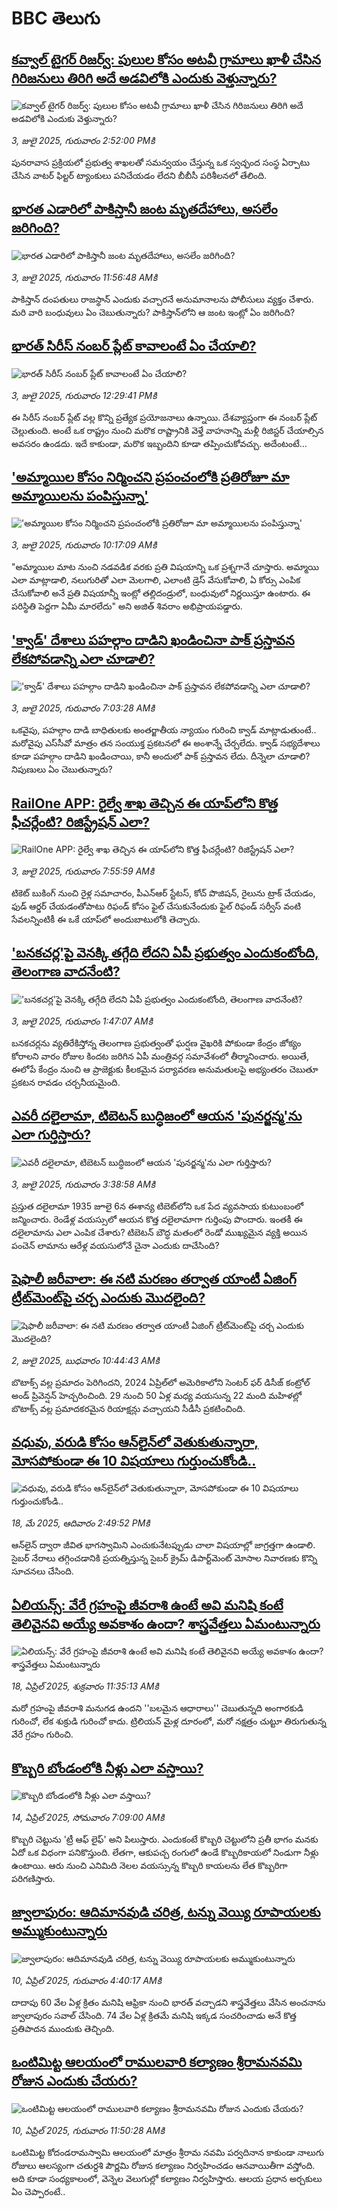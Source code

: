 # BBC తెలుగు## [కవ్వాల్ టైగర్ రిజర్వ్: పులుల కోసం  అటవీ గ్రామాలు ఖాళీ చేసిన గిరిజనులు తిరిగి అదే అడవిలోకి ఎందుకు వెళ్తున్నారు?](https://www.bbc.com/telugu/articles/cx2npz3z7zqo?at_campaign=githubrss)![కవ్వాల్ టైగర్ రిజర్వ్: పులుల కోసం  అటవీ గ్రామాలు ఖాళీ చేసిన గిరిజనులు తిరిగి అదే అడవిలోకి ఎందుకు వెళ్తున్నారు?](https://ichef.bbci.co.uk/ace/standard/240/cpsprodpb/71f1/live/206b78b0-581f-11f0-960d-e9f1088a89fe.jpg)_3, జులై 2025, గురువారం 2:52:00 PMకి_పునరావాస ప్రక్రియలో ప్రభుత్వ శాఖలతో సమన్వయం చేస్తున్న ఒక స్వచ్ఛంద సంస్థ ఏర్పాటు చేసిన వాటర్ ఫిల్టర్ ట్యాంకులు పనిచేయడం లేదని బీబీసీ పరిశీలనలో తేలింది.## [భారత ఎడారిలో పాకిస్తానీ జంట మృతదేహాలు, అసలేం జరిగింది?](https://www.bbc.com/telugu/articles/c2k1z7937v4o?at_campaign=githubrss)![భారత ఎడారిలో పాకిస్తానీ జంట మృతదేహాలు, అసలేం జరిగింది?](https://ichef.bbci.co.uk/ace/ws/240/cpsprodpb/5128/live/e4889810-57f0-11f0-aae6-fbbb0fc1ccc7.jpg)_3, జులై 2025, గురువారం 11:56:48 AMకి_పాకిస్తాన్ దంపతులు రాజస్థాన్ ఎందుకు వచ్చారనే అనుమానాలను పోలీసులు వ్యక్తం చేశారు. మరి వారి బంధువులు ఏం చెబుతున్నారు? పాకిస్తాన్‌లోని ఆ జంట ఇంట్లో ఏం జరిగింది?## [భారత్ సిరీస్ నంబర్ ప్లేట్ కావాలంటే ఏం చేయాలి?](https://www.bbc.com/telugu/articles/c9dg040gzv6o?at_campaign=githubrss)![భారత్ సిరీస్ నంబర్ ప్లేట్ కావాలంటే ఏం చేయాలి?](https://ichef.bbci.co.uk/ace/ws/240/cpsprodpb/c5c0/live/7facfba0-5801-11f0-b5c5-012c5796682d.jpg)_3, జులై 2025, గురువారం 12:29:41 PMకి_ఈ సిరీస్ నంబర్ ప్లేట్ వల్ల కొన్ని ప్రత్యేక ప్రయోజనాలు ఉన్నాయి. దేశవ్యాప్తంగా ఈ నంబర్ ప్లేట్ చెల్లుతుంది. అంటే ఒక రాష్ట్రం నుంచి మరొక రాష్ట్రానికి వెళ్తే వాహనాన్ని మళ్లీ రిజిస్టర్ చేయాల్సిన అవసరం ఉండదు. ఇదే కాకుండా, మరొక ఇబ్బందిని కూడా తప్పించుకోవచ్చు. అదేంటంటే...## ['అమ్మాయిల కోసం నిర్మించని ప్రపంచంలోకి ప్రతిరోజూ మా అమ్మాయిలను పంపిస్తున్నా'](https://www.bbc.com/telugu/articles/c9w1y29p2njo?at_campaign=githubrss)!['అమ్మాయిల కోసం నిర్మించని ప్రపంచంలోకి ప్రతిరోజూ మా అమ్మాయిలను పంపిస్తున్నా'](https://ichef.bbci.co.uk/ace/ws/240/cpsprodpb/7539/live/5c8d2060-57e7-11f0-bac7-59e5f1e1335c.png)_3, జులై 2025, గురువారం 10:17:09 AMకి_"అమ్మాయిల మాట నుంచి నడవడిక వరకు ప్రతి విషయాన్ని ఒక ప్రశ్నగానే చూస్తారు. అమ్మాయి ఎలా మాట్లాడాలి, నలుగురితో ఎలా మెలగాలి, ఎలాంటి డ్రెస్ వేసుకోవాలి, ఏ కోర్సు ఎంపిక చేసుకోవాలి అనే ప్రతి విషయాన్నీ ఇంట్లో తల్లిదండ్రులో, బంధువులో నిర్ణయిస్తూ ఉంటారు. ఈ పరిస్థితి పెద్దగా ఏమీ మారలేదు" అని అజిత్ శివరాం అభిప్రాయపడ్డారు.## ['క్వాడ్' దేశాలు పహల్గాం దాడిని ఖండించినా పాక్‌ ప్రస్తావన లేకపోవడాన్ని ఎలా చూడాలి? ](https://www.bbc.com/telugu/articles/cdr3kmmgyrko?at_campaign=githubrss)!['క్వాడ్' దేశాలు పహల్గాం దాడిని ఖండించినా పాక్‌ ప్రస్తావన లేకపోవడాన్ని ఎలా చూడాలి? ](https://ichef.bbci.co.uk/ace/ws/240/cpsprodpb/e2f1/live/c92eb0a0-57db-11f0-bac7-59e5f1e1335c.jpg)_3, జులై 2025, గురువారం 7:03:28 AMకి_ఒకవైపు, పహల్గాం దాడి బాధితులకు అంతర్జాతీయ న్యాయం గురించి క్వాడ్ మాట్లాడుతుంటే.. మరోవైపు ఎస్‌సీవో మాత్రం తన సంయుక్త ప్రకటనలో ఈ అంశాన్నే చేర్చలేదు. క్వాడ్ సభ్యదేశాలు కూడా పహల్గాం దాడిని ఖండించాయి, కానీ అందులో పాక్ ప్రస్తావన లేదు. దీన్నెలా చూడాలి? నిపుణులు ఏం చెబుతున్నారు?## [RailOne APP: రైల్వే శాఖ తెచ్చిన ఈ యాప్‌‌లోని కొత్త ఫీచర్లేంటి? రిజిస్ట్రేషన్ ఎలా? ](https://www.bbc.com/telugu/articles/cn814pkgdn7o?at_campaign=githubrss)![RailOne APP: రైల్వే శాఖ తెచ్చిన ఈ యాప్‌‌లోని కొత్త ఫీచర్లేంటి? రిజిస్ట్రేషన్ ఎలా? ](https://ichef.bbci.co.uk/ace/ws/240/cpsprodpb/5db4/live/f7ea64b0-57eb-11f0-972f-6b9fb11f4e82.png)_3, జులై 2025, గురువారం 7:55:59 AMకి_టికెట్ బుకింగ్ నుంచి రైళ్ల సమాచారం, పీఎన్ఆర్ స్టేటస్, కోచ్ పొజిషన్, రైలును ట్రాక్ చేయడం, ఫుడ్ ఆర్డర్ చేయడంతోపాటు రిఫండ్ కోసం ఫైల్ చేసుకునేందుకు ఫైల్ రిఫండ్ సర్వీస్ వంటి సేవలన్నింటికీ ఈ ఒకే యాప్‌లో అందుబాటులోకి తెచ్చారు.## ['బనకచర్ల'పై వెనక్కి తగ్గేది లేదని ఏపీ ప్రభుత్వం ఎందుకంటోంది, తెలంగాణ వాదనేంటి? ](https://www.bbc.com/telugu/articles/c9qxywd20reo?at_campaign=githubrss)!['బనకచర్ల'పై వెనక్కి తగ్గేది లేదని ఏపీ ప్రభుత్వం ఎందుకంటోంది, తెలంగాణ వాదనేంటి? ](https://ichef.bbci.co.uk/ace/ws/240/cpsprodpb/2a6c/live/24750ef0-57af-11f0-a868-b748bd0af11a.jpg)_3, జులై 2025, గురువారం 1:47:07 AMకి_బనకచర్లను వ్యతిరేకిస్తోన్న తెలంగాణ ప్రభుత్వంతో ఘర్షణ వైఖరికి పోకుండా కేంద్రం జోక్యం కోరాలని వారం రోజుల కిందట జరిగిన ఏపీ మంత్రివర్గ సమావేశంలో తీర్మానించారు. అయితే, ఈలోపే కేంద్రం నుంచి ఆ ప్రాజెక్టుకు కీలకమైన పర్యావరణ అనుమతులపై అభ్యంతరం చెబుతూ ప్రకటన రావడం చర్చనీయమైంది.## [ఎవరీ దలైలామా, టిబెటన్ బుద్ధిజంలో ఆయన 'పునర్జన్మ'ను ఎలా గుర్తిస్తారు?](https://www.bbc.com/telugu/articles/c14eggmgn3zo?at_campaign=githubrss)![ఎవరీ దలైలామా, టిబెటన్ బుద్ధిజంలో ఆయన 'పునర్జన్మ'ను ఎలా గుర్తిస్తారు?](https://ichef.bbci.co.uk/ace/ws/240/cpsprodpb/5577/live/5e2662a0-5766-11f0-9074-8989d8c97d87.jpg)_3, జులై 2025, గురువారం 3:38:58 AMకి_ప్రస్తుత దలైలామా 1935  జూలై 6న ఈశాన్య టిబెట్‌లోని ఒక పేద వ్యవసాయ కుటుంబంలో జన్మించారు. రెండేళ్ల వయస్సులో ఆయన కొత్త దలైలామాగా గుర్తింపు పొందారు. ఇంతకీ ఈ దలైలామాను ఎలా ఎంపిక చేశారు? టిబెటన్ బౌద్ధ మతంలో రెండో ముఖ్యమైన వ్యక్తి అయిన పంచెన్ లామాను ఆరేళ్ల వయసులోనే చైనా ఎందుకు దాచేసింది?## [షెఫాలీ జరీవాలా: ఈ నటి మరణం తర్వాత యాంటీ ఏజింగ్ ట్రీట్‌మెంట్‌పై చర్చ ఎందుకు మొదలైంది?](https://www.bbc.com/telugu/articles/cx2g9pn2y35o?at_campaign=githubrss)![షెఫాలీ జరీవాలా: ఈ నటి మరణం తర్వాత యాంటీ ఏజింగ్ ట్రీట్‌మెంట్‌పై చర్చ ఎందుకు మొదలైంది?](https://ichef.bbci.co.uk/ace/ws/240/cpsprodpb/80b7/live/f4b0d180-570f-11f0-9074-8989d8c97d87.png)_2, జులై 2025, బుధవారం 10:44:43 AMకి_బొటాక్స్ వల్ల ప్రమాదం పెరిగిందని, 2024 ఏప్రిల్‌లో అమెరికాలోని సెంటర్ ఫర్ డిసీజ్ కంట్రోల్ అండ్ ప్రివెన్షన్ హెచ్చరించింది. 29 నుంచి 50 ఏళ్ల మధ్య వయసున్న 22 మంది మహిళల్లో బొటాక్స్ వల్ల ప్రమాదకరమైన రియాక్షన్లు వచ్చాయని సీడీసీ ప్రకటించింది.## [వధువు, వరుడి కోసం ఆన్‌లైన్‌లో వెతుకుతున్నారా, మోసపోకుండా ఈ 10 విషయాలు గుర్తుంచుకోండి..](https://www.bbc.com/telugu/articles/c5yrny82136o?at_campaign=githubrss)![వధువు, వరుడి కోసం ఆన్‌లైన్‌లో వెతుకుతున్నారా, మోసపోకుండా ఈ 10 విషయాలు గుర్తుంచుకోండి..](https://ichef.bbci.co.uk/ace/ws/240/cpsprodpb/74cc/live/3f04f8a0-28fe-11f0-8c66-ebf25fc2cfef.jpg)_18, మే 2025, ఆదివారం 2:49:52 PMకి_ఆన్‌లైన్ ద్వారా జీవిత భాగస్వామిని ఎంచుకునేటప్పుడు చాలా విషయాల్లో జాగ్రత్తగా ఉండాలి. సైబర్ నేరాలు తగ్గించడానికి ప్రయత్నిస్తున్న సైబర్ క్రైమ్ డిపార్ట్‌మెంట్ మోసాల నివారణకు కొన్ని సూచనలు చేసింది.## [ఏలియన్స్: వేరే గ్రహంపై జీవరాశి ఉంటే అవి మనిషి కంటే తెలివైనవి అయ్యే అవకాశం ఉందా? శాస్త్రవేత్తలు ఏమంటున్నారు](https://www.bbc.com/telugu/articles/cn7xelz1r85o?at_campaign=githubrss)![ఏలియన్స్: వేరే గ్రహంపై జీవరాశి ఉంటే అవి మనిషి కంటే తెలివైనవి అయ్యే అవకాశం ఉందా? శాస్త్రవేత్తలు ఏమంటున్నారు](https://ichef.bbci.co.uk/ace/ws/240/cpsprodpb/b07b/live/a29a56f0-1b9b-11f0-a455-cf1d5f751d2f.png)_18, ఏప్రిల్ 2025, శుక్రవారం 11:35:13 AMకి_మరో గ్రహంపై జీవరాశి మనుగడ ఉందని ''బలమైన ఆధారాలు'' చెబుతున్నది అంగారకుడి గురించో, లేక శుక్రుడి గురించో కాదు. ట్రిలియన్ మైళ్ల దూరంలో, మరో నక్షత్రం చుట్టూ తిరుగుతున్న వేరే గ్రహం గురించి.## [కొబ్బరి బోండంలోకి నీళ్లు ఎలా వస్తాయి?](https://www.bbc.com/telugu/articles/czjn4mzxxy8o?at_campaign=githubrss)![కొబ్బరి బోండంలోకి నీళ్లు ఎలా వస్తాయి?](https://ichef.bbci.co.uk/ace/ws/240/cpsprodpb/46c5/live/684a55e0-18fd-11f0-8b11-7756b7b808cc.jpg)_14, ఏప్రిల్ 2025, సోమవారం 7:09:00 AMకి_కొబ్బరి చెట్టును 'ట్రీ ఆఫ్ లైఫ్' అని పిలుస్తారు. ఎందుకంటే కొబ్బరి చెట్టులోని ప్రతీ భాగం మనకు ఏదో ఒక విధంగా పనికొస్తుంది. లేతగా, ఆకుపచ్చ రంగులో ఉండే కొబ్బరికాయలో నిండుగా నీళ్లు ఉంటాయి. ఆరు నుంచి ఎనిమిది నెలల వయస్సున్న కొబ్బరి కాయలను లేత కొబ్బరిగా పరిగణిస్తారు.## [జ్వాలాపురం: ఆదిమానవుడి చరిత్ర, టన్ను వెయ్యి రూపాయలకు అమ్ముకుంటున్నారు ](https://www.bbc.com/telugu/articles/creqqnwdd5qo?at_campaign=githubrss)![జ్వాలాపురం: ఆదిమానవుడి చరిత్ర, టన్ను వెయ్యి రూపాయలకు అమ్ముకుంటున్నారు ](https://ichef.bbci.co.uk/ace/ws/240/cpsprodpb/765e/live/b472e2d0-15b4-11f0-842b-a7355694993d.jpg)_10, ఏప్రిల్ 2025, గురువారం 4:40:17 AMకి_దాదాపు 60 వేల ఏళ్ల క్రితం మనిషి ఆఫ్రికా నుంచి భారత్ వచ్చాడని శాస్త్రవేత్తలు వేసిన అంచనాను జ్వాలాపురం సవాల్ చేసింది. 74 వేల ఏళ్ల క్రితమే మనిషి ఇక్కడ సంచరించాడు అనే కొత్త ప్రతిపాదన ముందుకు తెచ్చింది.## [ఒంటిమిట్ట ఆలయంలో రాములవారి కల్యాణం శ్రీరామనవమి రోజున ఎందుకు చేయరు?](https://www.bbc.com/telugu/articles/ce822j5e465o?at_campaign=githubrss)![ఒంటిమిట్ట ఆలయంలో రాములవారి కల్యాణం శ్రీరామనవమి రోజున ఎందుకు చేయరు?](https://ichef.bbci.co.uk/ace/ws/240/cpsprodpb/fed5/live/25534d40-1601-11f0-b58a-6113af226972.jpg)_10, ఏప్రిల్ 2025, గురువారం 11:50:28 AMకి_ఒంటిమిట్ట కోదండరామస్వామి ఆలయంలో మాత్రం శ్రీరామ నవమి పర్వదినాన కాకుండా నాలుగు రోజులు ఆలస్యంగా చతుర్దశి పౌర్ణమి రోజున కల్యాణం నిర్వహించడం ఆనవాయితీగా వస్తోంది. అది కూడా సంధ్యకాలంలో, వెన్నెల వెలుగుల్లో కల్యాణం నిర్వహిస్తారు. ఆలయ ప్రధాన అర్చకులు ఏం చెప్పారంటే..